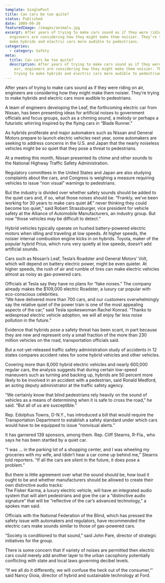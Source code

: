 ```yaml
---
template: SinglePost
title: Can cars be too quite?
status: Published
date: 2009-09-30
featuredImage: /images/animals.jpg
excerpt: After years of trying to make cars sound as if they were riding on air,
  engineers are considering how they might make them noisier. They’re trying to
  make hybrids and electric cars more audible to pedestrians.
categories:
  - category: Safety
meta:
  title: Can cars be too quite?
  description: After years of trying to make cars sound as if they were riding on
    air, engineers are considering how they might make them noisier. They’re
    trying to make hybrids and electric cars more audible to pedestrians.
---
```

<!--StartFragment-->

After years of trying to make cars sound as if they were riding on air, engineers are considering how they might make them noisier. They’re trying to make hybrids and electric cars more audible to pedestrians.

A team of engineers developing the Leaf, the forthcoming electric car from Nissan, has been presenting ideas for artificial noises to government officials and focus groups, such as a chiming sound, a melody or perhaps a futuristic whirring inspired by the flying cars in “Blade Runner.”

As hybrids proliferate and major automakers such as Nissan and General Motors prepare to launch electric vehicles next year, some automakers are seeking to address concerns in the U.S. and Japan that the nearly noiseless vehicles might be so quiet that they pose a threat to pedestrians.

At a meeting this month, Nissan presented its chime and other sounds to the National Highway Traffic Safety Administration.

Regulatory committees in the United States and Japan are also studying complaints about the cars, and Congress is weighing a measure requiring vehicles to issue “non visual” warnings to pedestrians.

But the industry is divided over whether safety sounds should be added to the quiet cars and, if so, what those noises should be. “Frankly, we’ve been working for 30 years to make cars quiet â€” never thinking they could become too quiet,” said Robert Strassburger, vice president for vehicle safety at the Alliance of Automobile Manufacturers, an industry group. But now “those vehicles may be difficult to detect.”

Hybrid vehicles typically operate on hushed battery-powered electric motors when idling and traveling at low speeds. At higher speeds, the noisier internal combustion engine kicks in on hybrids. Toyota, maker of the popular hybrid Prius, which runs very quietly at low speeds, doesn’t add artificial sounds.

Cars such as Nissan’s Leaf, Tesla’s Roadster and General Motors’ Volt, which will depend on battery electric power, might be even quieter. At higher speeds, the rush of air and rumble of tires can make electric vehicles almost as noisy as gas-powered cars.

Officials at Tesla say they have no plans for “fake noises.” The company already makes the $109,000 electric Roadster, a luxury car popular with eco-conscious celebrities.\
“We have delivered more than 700 cars, and our customers overwhelmingly say the relative quiet of the power train is one of the most appealing aspects of the car,” said Tesla spokeswoman Rachel Konrad. “Thanks to widespread electric vehicle adoption, we will all enjoy far less noise pollution in the future.”

Evidence that hybrids pose a safety threat has been scant, in part because they are new and represent only a small fraction of the more than 230 million vehicles on the road, transportation officials said.

But a not-yet-released traffic safety administration study of accidents in 12 states compares accident rates for some hybrid vehicles and other vehicles.

Covering more than 8,000 hybrid electric vehicles and nearly 600,000 regular cars, the analysis suggests that during certain low-speed maneuvers such as turning and backing up, hybrids are 50 percent more likely to be involved in an accident with a pedestrian, said Ronald Medford, an acting deputy administrator at the traffic safety agency.

“We certainly know that blind pedestrians rely heavily on the sound of vehicles as a means of determining when it is safe to cross the road,” he said. “But all of us are susceptible.”

Rep. Edolphus Towns, D-N.Y., has introduced a bill that would require the Transportation Department to establish a safety standard under which cars would have to be equipped to issue “nonvisual alerts.”

It has garnered 139 sponsors, among them. Rep. Cliff Stearns, R-Fla., who says he has been startled by a quiet car.

“I was … in the parking lot of a shopping center, and I was wheeling my groceries with my wife, and Ididn’t hear a car come up behind me,” Stearns told reporters. “If all the cars are silent in the future, it does pose a problem.”

But there is little agreement over what the sound should be, how loud it ought to be and whether manufacturers should be allowed to create their own distinctive audio tracks:\
The Fisker Karma, a luxury electric vehicle, will have an integrated audio system that will alert pedestrians and give the car a “distinctive audio signature” that will be “reflective of the car’s advanced technology,” a spokes man said.

Officials with the National Federation of the Blind, which has pressed the safety issue with automakers and regulators, have recommended the electric cars make sounds similar to those of gas-powered cars.

“Society is conditioned to that sound,” said John Pare, director of strategic initiatives for the group.

There is some concern that if variety of noises are permitted then electric cars could merely add another layer to the urban cacophony potentially conflicting with state and local laws governing decibel levels.

“If we all do it differently, we will confuse the heck out of the consumer,”‘ said Nancy Gioia, director of hybrid and sustainable technology at Ford.

<!--EndFragment-->